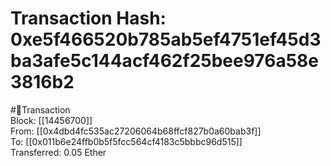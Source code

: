 
Transaction Hash: 0xe5f466520b785ab5ef4751ef45d3ba3afe5c144acf462f25bee976a58e3816b2
====================================================================================
  
#💸Transaction  
Block: [[14456700]]  
From: [[0x4dbd4fc535ac27206064b68ffcf827b0a60bab3f]]  
To: [[0x011b6e24ffb0b5f5fcc564cf4183c5bbbc96d515]]  
Transferred: 0.05 Ether